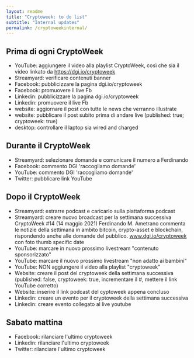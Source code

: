 ```yaml
---
layout: readme
title: "Cryptoweek: to do list"
subtitle: "Internal updates"
permalink: /cryptoweekinternal/
---
```


## Prima di ogni CryptoWeek

* YouTube: aggiungere il video alla playlist CryptoWeek,
  così che sia il video linkato da https://dgi.io/cryptoweek
* Streamyard: verificare contenuti banner
* Facebook: pubblicizzare la pagina dgi.io/cryptoweek
* Facebook: promuovere il live Fb
* Linkedin: pubblicizzare la pagina dgi.io/cryptoweek
* Linkedin: promuovere il live Fb
* website: aggiornare il post con tutte le news che verranno illustrate
* website: pubblicare il post subito prima di andare live (published: true; cryptoweek: true)
* desktop: controllare il laptop sia wired and charged

## Durante il CryptoWeek

* Streamyard: selezionare domande e comunicare il numero a Ferdinando
* Facebook: commento DGI 'raccogliamo domande'
* YouTube: commento DGI 'raccogliamo domande'
* Twitter: pubblicare link YouTube

## Dopo il CryptoWeek

* Streamyard: estrarre podcast e caricarlo sulla piattaforma podcast
* Streamyard: creare nuovo broadcast per la settimana successiva
  CryptoWeek #14 (14 maggio 2021) Ferdinando M. Ametrano commenta le notizie della settimana in ambito bitcoin, crypto-asset e blockchain, rispondendo anche alle domande del pubblico. www.dgi.io/cryptoweek
  con foto thumb specific date
* YouTube: marcare in nuovo prossimo livestream "contenuto sponsorizzato"
* YouTube: marcare il nuovo prossimo livestream "non adatto ai bambini"
* YouTube: NON aggiungere il video alla playlist "cryptoweek"
* Website: creare il post del cryptoweek della settimana successiva (published: false, cryptoweek: true, incrementare il #, mettere il link YouTube corretto)
* Website: inserire il link podcast del cyptoweek appena concluso
* Linkedin: creare un evento per il cryptoweek della settimana successiva
* Linkedin: creare evento collegato al live youtube

## Sabato mattina

* Facebook: rilanciare l'ultimo cryptoweek
* Linkedin: rilanciare l'ultimo cryptoweek
* Twitter: rilanciare l'ultimo cryptoweek
